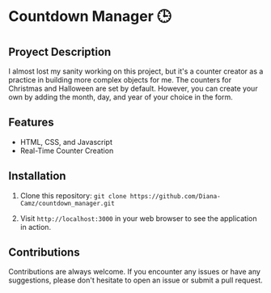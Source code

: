# Countdown Manager 🕒

## Proyect Description

I almost lost my sanity working on this project, but it's a counter creator as a practice in building more complex objects for me. The counters for Christmas and Halloween are set by default. However, you can create your own by adding the month, day, and year of your choice in the form.

## Features
- HTML, CSS, and Javascript
- Real-Time Counter Creation

## Installation

1. Clone this repository:
   `git clone https://github.com/Diana-Camz/countdown_manager.git`

2. Visit `http://localhost:3000` in your web browser to see the application in action.

## Contributions

Contributions are always welcome. If you encounter any issues or have any suggestions, please don't hesitate to open an issue or submit a pull request.
